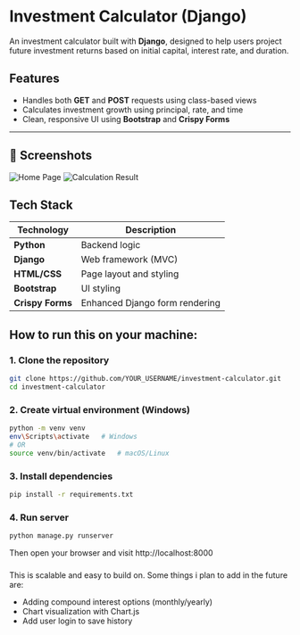 # Investment Calculator (Django)

An investment calculator built with **Django**, designed to help users project future investment returns based on initial capital, interest rate, and duration.

## Features

- Handles both **GET** and **POST** requests using class-based views
- Calculates investment growth using principal, rate, and time
- Clean, responsive UI using **Bootstrap** and **Crispy Forms**
---

## 📸 Screenshots

![Home Page](![image](https://github.com/user-attachments/assets/d675b5d4-72f3-4ab7-b9de-4e548a2abc1c)
)
![Calculation Result](![image](https://github.com/user-attachments/assets/64d057f1-4be7-4ff4-b4f1-71e42073b0b9)
)

## Tech Stack

| Technology      | Description                      |
|------------------|----------------------------------|
| **Python**        | Backend logic                   |
| **Django**        | Web framework (MVC)             |
| **HTML/CSS**      | Page layout and styling         |
| **Bootstrap**     | UI styling                      |
| **Crispy Forms**  | Enhanced Django form rendering  |

## How to run this on your machine:

### 1. Clone the repository

```bash
git clone https://github.com/YOUR_USERNAME/investment-calculator.git
cd investment-calculator

```
### 2. Create virtual environment (Windows)

```bash
python -m venv venv
env\Scripts\activate   # Windows
# OR
source venv/bin/activate   # macOS/Linux
```

### 3. Install dependencies
```bash
pip install -r requirements.txt
```

### 4. Run server 
```bash
python manage.py runserver
```

Then open your browser and visit http://localhost:8000

###

This is scalable and easy to build on. Some things i plan to add in the future are:
- Adding compound interest options (monthly/yearly)
- Chart visualization with Chart.js
- Add user login to save history
